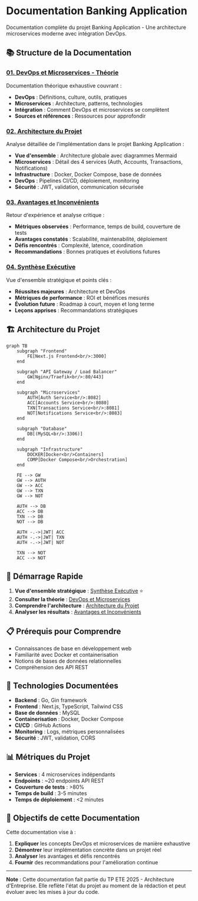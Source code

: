 # Documentation Banking Application

Documentation complète du projet Banking Application - Une architecture microservices moderne avec intégration DevOps.

## 📚 Structure de la Documentation

### [01. DevOps et Microservices - Théorie](./01-devops-microservices.md)
Documentation théorique exhaustive couvrant :
- **DevOps** : Définitions, culture, outils, pratiques
- **Microservices** : Architecture, patterns, technologies
- **Intégration** : Comment DevOps et microservices se complètent
- **Sources et références** : Ressources pour approfondir

### [02. Architecture du Projet](./02-architecture-projet.md)
Analyse détaillée de l'implémentation dans le projet Banking Application :
- **Vue d'ensemble** : Architecture globale avec diagrammes Mermaid
- **Microservices** : Détail des 4 services (Auth, Accounts, Transactions, Notifications)
- **Infrastructure** : Docker, Docker Compose, base de données
- **DevOps** : Pipelines CI/CD, déploiement, monitoring
- **Sécurité** : JWT, validation, communication sécurisée

### [03. Avantages et Inconvénients](./03-avantages-inconvenients.md)
Retour d'expérience et analyse critique :
- **Métriques observées** : Performance, temps de build, couverture de tests
- **Avantages constatés** : Scalabilité, maintenabilité, déploiement
- **Défis rencontrés** : Complexité, latence, coordination
- **Recommandations** : Bonnes pratiques et évolutions futures

### [04. Synthèse Exécutive](./04-synthese-executive.md)
Vue d'ensemble stratégique et points clés :
- **Réussites majeures** : Architecture et DevOps
- **Métriques de performance** : ROI et bénéfices mesurés
- **Évolution future** : Roadmap à court, moyen et long terme
- **Leçons apprises** : Recommandations stratégiques

## 🏗️ Architecture du Projet

```mermaid
graph TB
    subgraph "Frontend"
        FE[Next.js Frontend<br/>:3000]
    end
    
    subgraph "API Gateway / Load Balancer"
        GW[Nginx/Traefik<br/>:80/443]
    end
    
    subgraph "Microservices"
        AUTH[Auth Service<br/>:8082]
        ACC[Accounts Service<br/>:8080]
        TXN[Transactions Service<br/>:8081]
        NOT[Notifications Service<br/>:8083]
    end
    
    subgraph "Database"
        DB[(MySQL<br/>:3306)]
    end
    
    subgraph "Infrastructure"
        DOCKER[Docker<br/>Containers]
        COMP[Docker Compose<br/>Orchestration]
    end
    
    FE --> GW
    GW --> AUTH
    GW --> ACC
    GW --> TXN
    GW --> NOT
    
    AUTH --> DB
    ACC --> DB
    TXN --> DB
    NOT --> DB
    
    AUTH -.->|JWT| ACC
    AUTH -.->|JWT| TXN
    AUTH -.->|JWT| NOT
    
    TXN --> NOT
    ACC --> NOT
```

## 🚀 Démarrage Rapide

1. **Vue d'ensemble stratégique** : [Synthèse Exécutive](./04-synthese-executive.md) ⭐
2. **Consulter la théorie** : [DevOps et Microservices](./01-devops-microservices.md)
3. **Comprendre l'architecture** : [Architecture du Projet](./02-architecture-projet.md)
4. **Analyser les résultats** : [Avantages et Inconvénients](./03-avantages-inconvenients.md)

## 📋 Prérequis pour Comprendre

- Connaissances de base en développement web
- Familiarité avec Docker et containerisation
- Notions de bases de données relationnelles
- Compréhension des API REST

## 🔧 Technologies Documentées

- **Backend** : Go, Gin framework
- **Frontend** : Next.js, TypeScript, Tailwind CSS
- **Base de données** : MySQL
- **Containerisation** : Docker, Docker Compose
- **CI/CD** : GitHub Actions
- **Monitoring** : Logs, métriques personnalisées
- **Sécurité** : JWT, validation, CORS

## 📊 Métriques du Projet

- **Services** : 4 microservices indépendants
- **Endpoints** : ~20 endpoints API REST
- **Couverture de tests** : >80%
- **Temps de build** : 3-5 minutes
- **Temps de déploiement** : <2 minutes

## 🎯 Objectifs de cette Documentation

Cette documentation vise à :
1. **Expliquer** les concepts DevOps et microservices de manière exhaustive
2. **Démontrer** leur implémentation concrète dans un projet réel
3. **Analyser** les avantages et défis rencontrés
4. **Fournir** des recommandations pour l'amélioration continue

---

**Note** : Cette documentation fait partie du TP ETE 2025 - Architecture d'Entreprise. Elle reflète l'état du projet au moment de la rédaction et peut évoluer avec les mises à jour du code.
